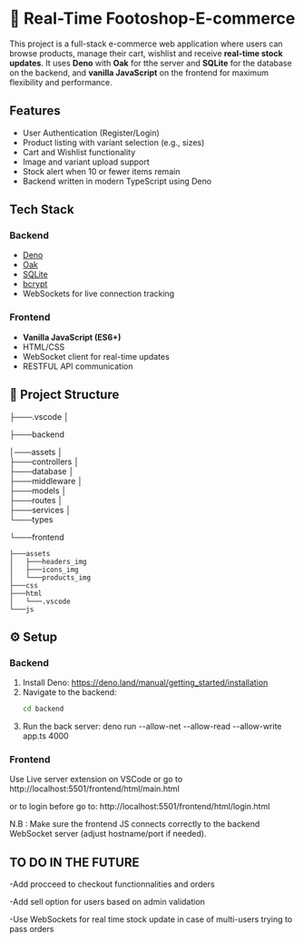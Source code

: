 # 🛒 Real-Time Footoshop-E-commerce

This project is a full-stack e-commerce web application where users can browse products, manage their cart, wishlist and receive **real-time stock updates**. It uses **Deno** with **Oak** for tthe server and **SQLite** for the database on the backend, and **vanilla JavaScript** on the frontend for maximum flexibility and performance.

##  Features

-  User Authentication (Register/Login)
-  Product listing with variant selection (e.g., sizes)
-  Cart and Wishlist functionality
-  Image and variant upload support
-  Stock alert when 10 or fewer items remain
-  Backend written in modern TypeScript using Deno

##  Tech Stack

### Backend
- [Deno](https://deno.land/)
- [Oak](https://deno.land/x/oak)
- [SQLite](https://deno.land/x/sqlite)
- [bcrypt](https://deno.land/x/bcrypt)
- WebSockets for live connection tracking

### Frontend
- **Vanilla JavaScript (ES6+)**
- HTML/CSS 
- WebSocket client for real-time updates
- RESTFUL API communication

## 📁 Project Structure
├───.vscode
│

├───backend

│───assets
│   
├───controllers
│   
├───database
│   
├───middleware
│   
├───models
│   
├───routes
│   
├───services
│   
└───types

└───frontend

    ├───assets
    │   ├───headers_img
    │   ├───icons_img
    │   └───products_img
    ├───css
    ├───html
    │   └───.vscode
    └───js

## ⚙️ Setup

### Backend

1. Install Deno: https://deno.land/manual/getting_started/installation
2. Navigate to the backend:
   ```bash
   cd backend
3. Run the back server: deno run --allow-net --allow-read --allow-write app.ts 4000

 ### Frontend
 Use Live server extension on VSCode or go to http://localhost:5501/frontend/html/main.html

 or to login before go to: http://localhost:5501/frontend/html/login.html

 N.B : Make sure the frontend JS connects correctly to the backend WebSocket server (adjust hostname/port if needed).

 ## TO DO IN THE FUTURE

 -Add procceed to checkout functionnalities and orders

 -Add sell option for users based on admin validation

 -Use WebSockets for real time stock update in case of multi-users trying to pass orders